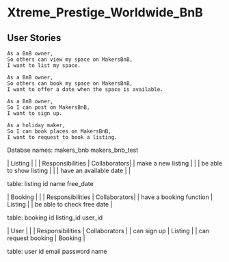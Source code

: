 # Xtreme_Prestige_Worldwide_BnB

## User Stories

```
As a BnB owner,
So others can view my space on MakersBnB,
I want to list my space.

As a BnB owner,
So others can book my space on MakersBnB,
I want to offer a date when the space is available.

As a BnB owner,
So I can post on MakersBnB,
I want to sign up.

As a holiday maker,
So I can book places on MakersBnB,
I want to request to book a listing.
```

Databse names: makers_bnb makers_bnb_test

| Listing | |
| Responsibilities | Collaborators|
| make a new listing | |
| be able to show listing | |
| have an available date | |

table: listing
id name free_date

| Booking | |
| Responsibilities | Collaborators|
| have a booking function | Listing |
| be able to check free date |

table: booking
id listing_id user_id

| User | |
| Responsibilities | Collaborators |
| can sign up | Listing |
| can request booking | Booking |

table: user
id email password name
